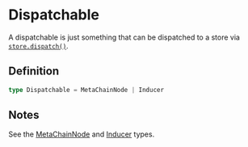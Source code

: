 # Dispatchable

A dispatchable is just something that can be dispatched to a store via [`store.dispatch()`](/docs/api/Store.md#storedispatch).

## Definition

```typescript
type Dispatchable = MetaChainNode | Inducer
```

## Notes

See the [MetaChainNode](/docs/types/MetaChainNode.md) and [Inducer](/docs/types/Inducer.md) types.
